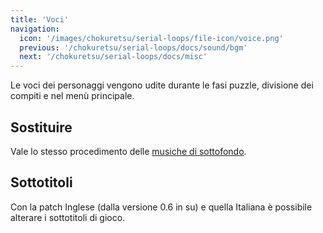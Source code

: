 ```yaml
---
title: 'Voci'
navigation:
  icon: '/images/chokuretsu/serial-loops/file-icon/voice.png'
  previous: '/chokuretsu/serial-loops/docs/sound/bgm'
  next: '/chokuretsu/serial-loops/docs/misc'
---
```


Le voci dei personaggi vengono udite durante le fasi puzzle, divisione dei compiti e nel menù principale.

## Sostituire
Vale lo stesso procedimento delle [musiche di sottofondo](./bgm).

## Sottotitoli
Con la patch Inglese (dalla versione 0.6 in su) e quella Italiana è possibile alterare i sottotitoli di gioco.